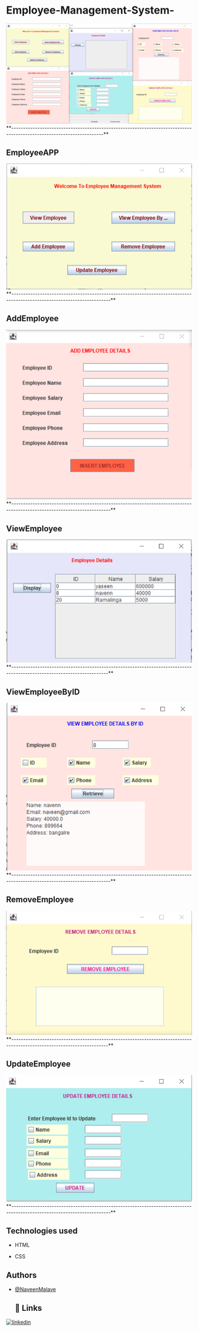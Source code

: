 # Employee-Management-System-

<img src="https://github.com/NaveenMalave/Employee-Management-System-/blob/main/EMS%20Project%20img/Screenshot%20(370).png" alt="">
**---------------------------------------------------------------------------------------------------------------------**

## EmployeeAPP
<img src="https://github.com/NaveenMalave/Employee-Management-System-/blob/main/EMS%20Project%20img/welcomeEMp.png" alt="">
**------------------------------------------------------------------------------------------------------------------------**

## AddEmployee
<img src="https://github.com/NaveenMalave/Employee-Management-System-/blob/main/EMS%20Project%20img/AddEMp.png" alt="">
**------------------------------------------------------------------------------------------------------------------------**

## ViewEmployee
<img src="https://github.com/NaveenMalave/Employee-Management-System-/blob/main/EMS%20Project%20img/Emp%20detials.png" alt="">
**-----------------------------------------------------------------------------------------------------------------------**

## ViewEmployeeByID
<img src="https://github.com/NaveenMalave/Employee-Management-System-/blob/main/EMS%20Project%20img/view%20ID.png" alt="">
**------------------------------------------------------------------------------------------------------------------------**

## RemoveEmployee
<img src="https://github.com/NaveenMalave/Employee-Management-System-/blob/main/EMS%20Project%20img/Remve%20By%20ID.png" alt="">
**-----------------------------------------------------------------------------------------------------------------------**

## UpdateEmployee
<img src="https://github.com/NaveenMalave/Employee-Management-System-/blob/main/EMS%20Project%20img/UPdate%20EMp.png" alt="">
**------------------------------------------------------------------------------------------------------------------------**
 
 ## Technologies used

- HTML

- CSS
  
 ## Authors

- [@NaveenMalave](https://github.com/NaveenMalave)
  ## 🔗 Links

[![linkedin](https://img.shields.io/badge/linkedin-0A66C2?style=for-the-badge&logo=linkedin&logoColor=white)](https://www.linkedin.com/in/navanishwara-rao-malave-4ab6ba247)
